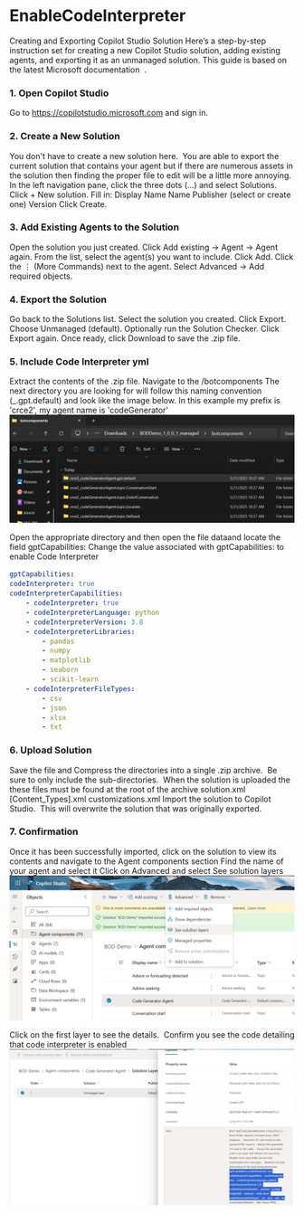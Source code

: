 # EnableCodeInterpreter
Creating and Exporting Copilot Studio Solution
Here’s a step-by-step instruction set for creating a new Copilot Studio solution, adding existing agents, and exporting it as an unmanaged solution. This guide is based on the latest Microsoft documentation  .

### 1. Open Copilot Studio
Go to https://copilotstudio.microsoft.com and sign in.

### 2. Create a New Solution
You don't have to create a new solution here.  You are able to export the current solution that contains your agent but if there are numerous assets in the solution then finding the proper file to edit will be a little more annoying.
In the left navigation pane, click the three dots (...) and select Solutions.
Click + New solution.
Fill in:
Display Name
Name
Publisher (select or create one)
Version
Click Create.

### 3. Add Existing Agents to the Solution
Open the solution you just created.
Click Add existing → Agent → Agent again.
From the list, select the agent(s) you want to include.
Click Add.
Click the ⋮ (More Commands) next to the agent.
Select Advanced → Add required objects.

### 4. Export the Solution
Go back to the Solutions list.
Select the solution you created.
Click Export.
Choose Unmanaged (default).
Optionally run the Solution Checker.
Click Export again.
Once ready, click Download to save the .zip file.

### 5. Include Code Interpreter yml
Extract the contents of the .zip file.
Navigate to the /botcomponents
The next directory you are looking for will follow this naming convention (<prefix>_<agentName>.gpt.default) and look like the image below.  In this example my prefix is 'crce2', my agent name is 'codeGenerator'
![alt text](<Screenshot 2025-05-21 155633.png>)

Open the appropriate directory and then open the file dataand locate the field gptCapabilities:
Change the value associated with gptCapabilities: to enable Code Interpreter
```yaml
gptCapabilities:
codeInterpreter: true
codeInterpreterCapabilities:
    - codeInterpreter: true
    - codeInterpreterLanguage: python
    - codeInterpreterVersion: 3.8
    - codeInterpreterLibraries:
        - pandas
        - numpy
        - matplotlib
        - seaborn
        - scikit-learn
    - codeInterpreterFileTypes:
        - csv
        - json
        - xlsx
        - txt
```


### 6. Upload Solution
Save the file and Compress the directories into a single .zip archive.  Be sure to only include the sub-directories.  When the solution is uploaded the these files must be found at the root of the archive
solution.xml
[Content_Types].xml
customizations.xml
Import the solution to Copilot Studio.  This will overwrite the solution that was originally exported.

### 7. Confirmation
Once it has been successfully imported, click on the solution to view its contents and navigate to the Agent components section
Find the name of your agent and select it
Click on Advanced and select See solution layers
![alt text](<Screenshot 2025-05-21 161247.png>)

Click on the first layer to see the details.  Confirm you see the code detailing that code interpreter is enabled
![alt text](<Screenshot 2025-05-21 162731.png>)